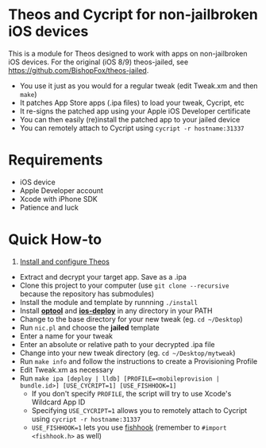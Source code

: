Theos and Cycript for non-jailbroken iOS devices
================================================
This is a module for Theos designed to work with apps on non-jailbroken iOS devices. For the original (iOS 8/9) theos-jailed, see https://github.com/BishopFox/theos-jailed.

* You use it just as you would for a regular tweak (edit Tweak.xm and then `make`)
* It patches App Store apps (.ipa files) to load your tweak, Cycript, etc
* It re-signs the patched app using your Apple iOS Developer certificate
* You can then easily (re)install the patched app to your jailed device
* You can remotely attach to Cycript using `cycript -r hostname:31337`

Requirements
============
* iOS device
* Apple Developer account
* Xcode with iPhone SDK
* Patience and luck

Quick How-to
============
1. [Install and configure Theos](https://github.com/theos/theos/wiki/Installation)
* Extract and decrypt your target app. Save as a .ipa
* Clone this project to your computer (use `git clone --recursive` because the repository has submodules)
* Install the module and template by runnning `./install`
* Install [**optool**](https://github.com/alexzielenski/optool/releases/latest) and [**ios-deploy**](https://github.com/phonegap/ios-deploy#installation) in any directory in your PATH
* Change to the base directory for your new tweak (eg. `cd ~/Desktop`)
* Run `nic.pl` and choose the **jailed** template
* Enter a name for your tweak
* Enter an absolute or relative path to your decrypted .ipa file
* Change into your new tweak directory (eg. `cd ~/Desktop/mytweak`)
* Run `make info` and follow the instructions to create a Provisioning Profile
* Edit Tweak.xm as necessary
* Run `make ipa [deploy | lldb] [PROFILE=<mobileprovision | bundle.id>] [USE_CYCRIPT=1] [USE_FISHHOOK=1]`
    * If you don't specify `PROFILE`, the script will try to use Xcode's Wildcard App ID
    * Specifying `USE_CYCRIPT=1` allows you to remotely attach to Cycript using `cycript -r hostname:31337`
    * `USE_FISHHOOK=1` lets you use [fishhook](https://github.com/facebook/fishhook) (remember to `#import <fishhook.h>` as well)
